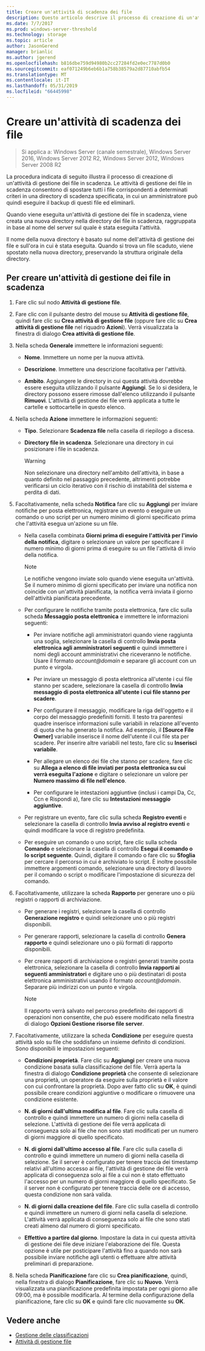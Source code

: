 ```yaml
---
title: Creare un'attività di scadenza dei file
description: Questo articolo descrive il processo di creazione di un'attività di gestione dei file prossimi alla scadenza
ms.date: 7/7/2017
ms.prod: windows-server-threshold
ms.technology: storage
ms.topic: article
author: JasonGerend
manager: brianlic
ms.author: jgerend
ms.openlocfilehash: b816dbe759d94980b2cc27284fd2e0ec7787d0b0
ms.sourcegitcommit: eaf071249b6eb6b1a758b38579a2d87710abfb54
ms.translationtype: MT
ms.contentlocale: it-IT
ms.lasthandoff: 05/31/2019
ms.locfileid: "66445998"
---
```

# <a name="create-a-file-expiration-task"></a>Creare un'attività di scadenza dei file

> Si applica a: Windows Server (canale semestrale), Windows Server 2016, Windows Server 2012 R2, Windows Server 2012, Windows Server 2008 R2

La procedura indicata di seguito illustra il processo di creazione di un'attività di gestione dei file in scadenza. Le attività di gestione dei file in scadenza consentono di spostare tutti i file corrispondenti a determinati criteri in una directory di scadenza specificata, in cui un amministratore può quindi eseguire il backup di questi file ed eliminarli.

Quando viene eseguita un'attività di gestione dei file in scadenza, viene creata una nuova directory nella directory dei file in scadenza, raggruppata in base al nome del server sul quale è stata eseguita l'attività.

Il nome della nuova directory è basato sul nome dell'attività di gestione dei file e sull'ora in cui è stata eseguita. Quando si trova un file scaduto, viene spostato nella nuova directory, preservando la struttura originale della directory.

## <a name="to-create-a-file-expiration-task"></a>Per creare un'attività di gestione dei file in scadenza

1. Fare clic sul nodo **Attività di gestione file**.

2. Fare clic con il pulsante destro del mouse su **Attività di gestione file**, quindi fare clic su **Crea attività di gestione file** (oppure fare clic su **Crea attività di gestione file** nel riquadro **Azioni**). Verrà visualizzata la finestra di dialogo **Crea attività di gestione file**.

3. Nella scheda **Generale** immettere le informazioni seguenti:

   -   **Nome**. Immettere un nome per la nuova attività.  

   -   **Descrizione**. Immettere una descrizione facoltativa per l'attività.  
    
   -   **Ambito**. Aggiungere le directory in cui questa attività dovrebbe essere eseguita utilizzando il pulsante **Aggiungi**. Se lo si desidera, le directory possono essere rimosse dall'elenco utilizzando il pulsante **Rimuovi**. L'attività di gestione dei file verrà applicata a tutte le cartelle e sottocartelle in questo elenco.

4. Nella scheda **Azione** immettere le informazioni seguenti:

   - **Tipo**. Selezionare **Scadenza file** nella casella di riepilogo a discesa.

   - **Directory file in scadenza**. Selezionare una directory in cui posizionare i file in scadenza.

     > [!Warning]
     > Non selezionare una directory nell'ambito dell'attività, in base a quanto definito nel passaggio precedente, altrimenti potrebbe verificarsi un ciclo iterativo con il rischio di instabilità del sistema e perdita di dati.

5. Facoltativamente, nella scheda **Notifica** fare clic su **Aggiungi** per inviare notifiche per posta elettronica, registrare un evento o eseguire un comando o uno script per un numero minimo di giorni specificato prima che l'attività esegua un'azione su un file.

   - Nella casella combinata **Giorni prima di eseguire l'attività per l'invio della notifica**, digitare o selezionare un valore per specificare il numero minimo di giorni prima di eseguire su un file l'attività di invio della notifica.

     > [!Note]
     > Le notifiche vengono inviate solo quando viene eseguita un'attività. Se il numero minimo di giorni specificato per inviare una notifica non coincide con un'attività pianificata, la notifica verrà inviata il giorno dell'attività pianificata precedente.

   - Per configurare le notifiche tramite posta elettronica, fare clic sulla scheda **Messaggio posta elettronica** e immettere le informazioni seguenti:

     - Per inviare notifiche agli amministratori quando viene raggiunta una soglia, selezionare la casella di controllo **Invia posta elettronica agli amministratori seguenti** e quindi immettere i nomi degli account amministrativi che riceveranno le notifiche. Usare il formato <em>account@domain</em> e separare gli account con un punto e virgola.  

     - Per inviare un messaggio di posta elettronica all'utente i cui file stanno per scadere, selezionare la casella di controllo **Invia messaggio di posta elettronica all'utente i cui file stanno per scadere**.

     - Per configurare il messaggio, modificare la riga dell'oggetto e il corpo del messaggio predefiniti forniti. Il testo tra parentesi quadre inserisce informazioni sulle variabili in relazione all'evento di quota che ha generato la notifica. Ad esempio, il **\[Source File Owner\]** variabile inserisce il nome dell'utente il cui file sta per scadere. Per inserire altre variabili nel testo, fare clic su **Inserisci variabile**.

     - Per allegare un elenco dei file che stanno per scadere, fare clic su **Allega a elenco di file inviati per posta elettronica su cui verrà eseguita l'azione** e digitare o selezionare un valore per **Numero massimo di file nell'elenco**.

     - Per configurare le intestazioni aggiuntive (inclusi i campi Da, Cc, Ccn e Rispondi a), fare clic su **Intestazioni messaggio aggiuntive**.  

   - Per registrare un evento, fare clic sulla scheda **Registro eventi** e selezionare la casella di controllo **Invia avviso al registro eventi** e quindi modificare la voce di registro predefinita.  

   - Per eseguire un comando o uno script, fare clic sulla scheda **Comando** e selezionare la casella di controllo **Esegui il comando o lo script seguente**. Quindi, digitare il comando o fare clic su **Sfoglia** per cercare il percorso in cui è archiviato lo script. È inoltre possibile immettere argomenti comando, selezionare una directory di lavoro per il comando o script o modificare l'impostazione di sicurezza del comando.

6. Facoltativamente, utilizzare la scheda **Rapporto** per generare uno o più registri o rapporti di archiviazione.

   - Per generare i registri, selezionare la casella di controllo **Generazione registro** e quindi selezionare uno o più registri disponibili.  

   - Per generare rapporti, selezionare la casella di controllo **Genera rapporto** e quindi selezionare uno o più formati di rapporto disponibili.  

   - Per creare rapporti di archiviazione o registri generati tramite posta elettronica, selezionare la casella di controllo **Invia rapporti ai seguenti amministratori** e digitare uno o più destinatari di posta elettronica amministrativi usando il formato <em>account@domain</em>. Separare più indirizzi con un punto e virgola.

     > [!Note]
     > Il rapporto verrà salvato nel percorso predefinito dei rapporti di operazioni non consentite, che può essere modificato nella finestra di dialogo **Opzioni Gestione risorse file server**.
        
7. Facoltativamente, utilizzare la scheda **Condizione** per eseguire questa attività solo su file che soddisfano un insieme definito di condizioni. Sono disponibili le impostazioni seguenti:

    -   **Condizioni proprietà**. Fare clic su **Aggiungi** per creare una nuova condizione basata sulla classificazione del file. Verrà aperta la finestra di dialogo **Condizione proprietà** che consente di selezionare una proprietà, un operatore da eseguire sulla proprietà e il valore con cui confrontare la proprietà. Dopo aver fatto clic su **OK**, è quindi possibile creare condizioni aggiuntive o modificare o rimuovere una condizione esistente.

    -   **N. di giorni dall'ultima modifica al file**. Fare clic sulla casella di controllo e quindi immettere un numero di giorni nella casella di selezione. L'attività di gestione dei file verrà applicata di conseguenza solo ai file che non sono stati modificati per un numero di giorni maggiore di quello specificato.

    -   **N. di giorni dall'ultimo accesso al file**. Fare clic sulla casella di controllo e quindi immettere un numero di giorni nella casella di selezione. Se il server è configurato per tenere traccia dei timestamp relativi all'ultimo accesso ai file, l'attività di gestione dei file verrà applicata di conseguenza solo ai file a cui non è stato effettuato l'accesso per un numero di giorni maggiore di quello specificato. Se il server non è configurato per tenere traccia delle ore di accesso, questa condizione non sarà valida.

    -   **N. di giorni dalla creazione del file**. Fare clic sulla casella di controllo e quindi immettere un numero di giorni nella casella di selezione. L'attività verrà applicata di conseguenza solo ai file che sono stati creati almeno dal numero di giorni specificato.  

    -   **Effettivo a partire dal giorno**. Impostare la data in cui questa attività di gestione dei file deve iniziare l'elaborazione dei file. Questa opzione è utile per posticipare l'attività fino a quando non sarà possibile inviare notifiche agli utenti o effettuare altre attività preliminari di preparazione.

8. Nella scheda **Pianificazione** fare clic su **Crea pianificazione**, quindi, nella finestra di dialogo **Pianificazione**, fare clic su **Nuovo**. Verrà visualizzata una pianificazione predefinita impostata per ogni giorno alle 09:00, ma è possibile modificarla. Al termine della configurazione della pianificazione, fare clic su **OK** e quindi fare clic nuovamente su **OK**.

## <a name="see-also"></a>Vedere anche

-   [Gestione delle classificazioni](classification-management.md)
-   [Attività di gestione file](file-management-tasks.md)